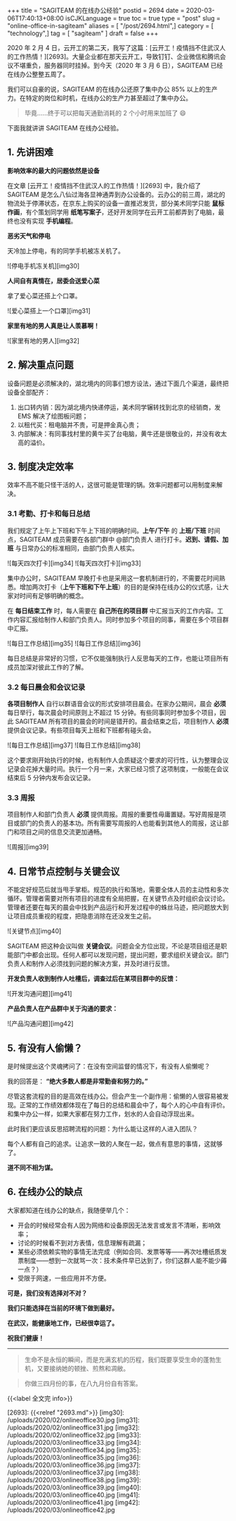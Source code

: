 +++
title = "SAGITEAM 的在线办公经验"
postid = 2694
date = 2020-03-06T17:40:13+08:00
isCJKLanguage = true
toc = true
type = "post"
slug = "online-office-in-sagiteam"
aliases = [ "/post/2694.html",]
category = [ "technology",]
tag = [ "sagiteam" ]
draft = false
+++

2020 年 2 月 4 日，云开工的第二天，我写了这篇：[云开工！疫情挡不住武汉人的工作热情！][2693]。大量企业都在那天云开工，导致钉钉、企业微信和腾讯会议不堪重负，服务器同时挂掉。到今天（2020 年 3 月 6 日），SAGITEAM 已经在线办公整整五周了。

我们可以自豪的说，SAGITEAM 的在线办公还原了集中办公 85% 以上的生产力。在特定的岗位和时机，在线办公的生产力甚至超过了集中办公。

> 毕竟……终于可以把每天通勤消耗的 2 个小时用来加班了 😄

下面我就讲讲 SAGITEAM 在线办公经验。 <!--more-->

## 1. 先讲困难

**影响效率的最大的问题依然是设备**

在文章 [云开工！疫情挡不住武汉人的工作热情！][2693] 中，我介绍了 SAGITEAM 是怎么八仙过海各显神通弄到办公设备的。云办公的前三周，湖北的物流处于停滞状态，在京东上购买的设备一直推迟发货，部分美术同学只能 **鼠标作画**，有个策划同学用 **纸笔写案子**，还好开发同学在云开工前都弄到了电脑，最终也没有实现 **手机编程**。

**恶劣天气和停电**

天冷加上停电，有的同学手机被冻关机了。

![停电手机冻关机][img30]

**人间自有真情在，居委会送爱心菜**

拿了爱心菜还搭上个口罩。

![爱心菜搭上一个口罩][img31]

**家里有地的男人真是让人羡慕啊！**

![家里有地的男人][img32]

## 2. 解决重点问题

设备问题是必须解决的，湖北境内的同事们想方设法，通过下面几个渠道，最终把设备全部配齐：

1. 出口转内销：因为湖北境内快递停运，美术同学辗转找到北京的经销商，发 EMS 解决了绘图板问题；
2. 以租代买：租电脑并不贵，可是押金真心贵；
3. 内部解决：有同事找村里的黄牛买了台电脑，黄牛还是很敬业的，并没有收太高的溢价。

## 3. 制度决定效率

效率不高不能只怪干活的人，这很可能是管理的锅。效率问题都可以用制度来解决。

### 3.1 考勤、打卡和每日总结

我们规定了上午上下班和下午上下班的明确时间。**上午/下午** 的 **上班/下班** 时间点，SAGITEAM 成员需要在各部门群中 @部门负责人 进行打卡。**迟到、请假、加班** 与日常办公的标准相同，由部门负责人核实。

![每天四次打卡][img34]
![每天四次打卡][img33]

集中办公时，SAGITEAM 早晚打卡也是采用这一套机制进行的，不需要花时间熟悉。增加两次打卡（**上午下班和下午上班**）的目的是保持在线办公的仪式感，让大家对时间有足够明确的概念。

在 **每日结束工作** 时，每人需要在 **自己所在的项目群** 中汇报当天的工作内容。工作内容汇报给制作人和部门负责人。同时参加多个项目的同事，需要在多个项目群中汇报。

![每日工作总结][img35]
![每日工作总结][img36]

每日总结是非常好的习惯，它不仅能强制执行人反思每天的工作，也能让项目所有成员加深对彼此工作的了解。

### 3.2 每日晨会和会议记录

**各项目制作人** 自行以群语音会议的形式安排项目晨会。在家办公期间，晨会 **必须** 每日举行，每次晨会时间原则上不超过 15 分钟。有些同事同时参加多个项目，因此 SAGITEAM 所有项目的晨会的时间是错开的。晨会结束之后，项目制作人 **必须** 提供会议记录。有些项目每天上班和下班都有碰头会。

![每日工作总结][img37]
![每日工作总结][img38]

这个要求刚开始执行的时候，也有制作人会质疑这个要求的可行性，认为整理会议记录会花掉大量时间。执行一个月一来，大家已经习惯了这项制度，一般能在会议结束后 5 分钟内发布会议记录。

### 3.3 周报

项目制作人和部门负责人 **必须** 提供周报。周报的重要性毋庸置疑。写好周报是项目或部门的负责人的基本功。所有需要写周报的人也能看到其他人的周报，这让部门和项目之间的信息交流更加通畅。

![周报][img39]

## 4. 日常节点控制与关键会议

不能定好规范后就当甩手掌柜。规范的执行和落地，需要全体人员的主动性和多次循环。管理者需要对所有项目的进度有全局把握，在关键节点及时组织会议讨论。管理者还要在每天的晨会中找到产品运行和开发过程中的蛛丝马迹，把问题放大到让项目成员重视的程度，把隐患消除在还没发生之前。

![关键节点][img40]

SAGITEAM 把这种会议叫做 **关键会议**。问题会全方位出现，不论是项目组还是职能部门中都会出现。任何人都可以发现问题，提出问题，要求组织关键会议。部门负责人和制作人必须找到问题的解决方案，并及时进行反馈。

**开发负责人收到制作人吐槽后，调查过后在某项目群中的反馈：**

![开发沟通问题][img41]

**产品负责人在产品群中关于沟通的要求：**

![产品沟通问题][img42]

## 5. 有没有人偷懒？

是时候提出这个灵魂拷问了：在没有空间监督的情况下，有没有人偷懒呢？

我的回答是： **“绝大多数人都是非常勤奋和努力的。”**

尽管这套流程的目的是高效在线办公。但会产生一个副作用：偷懒的人很容易被发现。正常的工作绩效都体现在了每日的总结和晨会中了，每个人的心中自有评价。和集中办公一样，如果大家都在努力工作，划水的人会自动浮现出来。

此时我们更应该反思招聘流程的问题：为什么能让这样的人进入团队？

每个人都有自己的追求。让追求一致的人聚在一起，做点有意思的事情，这就够了。

**道不同不相为谋。**

## 6. 在线办公的缺点

大家都知道在线办公的缺点，我随便举几个：

- 开会的时候经常会有人因为网络和设备原因无法发言或发言不清晰，影响效率；
- 讨论的时候看不到对方表情，信息理解有疏漏；
- 某些必须依赖实物的事情无法完成（例如合同、发票等等——再次吐槽纸质发票制度——想到一次就骂一次：技术条件早已达到了，你们这群人能不能少薅一点？）
- 受限于网速，一些应用并不方便。

**可是，我们没有选择对不对？**

**我们只能选择在当前的环境下做到最好。**

**在武汉，能健康地工作，已经很幸运了。**

**祝我们健康！**

----


> 生命不是永恒的瞬间，而是充满玄机的历程，我们既要享受生命的蓬勃生机，又要接纳她的顿挫、煎熬和凋敝。

> 你做三四月份的事，在八九月份自有答案。

{{<label 全文完 info>}}

[2693]: {{<relref "2693.md">}}
[img30]: /uploads/2020/02/onlineoffice30.jpg
[img31]: /uploads/2020/02/onlineoffice31.jpg
[img32]: /uploads/2020/02/onlineoffice32.jpg
[img33]: /uploads/2020/03/onlineoffice33.jpg
[img34]: /uploads/2020/03/onlineoffice34.jpg
[img35]: /uploads/2020/03/onlineoffice35.jpg
[img36]: /uploads/2020/03/onlineoffice36.jpg
[img37]: /uploads/2020/03/onlineoffice37.jpg
[img38]: /uploads/2020/03/onlineoffice38.jpg
[img39]: /uploads/2020/03/onlineoffice39.jpg
[img40]: /uploads/2020/03/onlineoffice40.jpg
[img41]: /uploads/2020/03/onlineoffice41.jpg
[img42]: /uploads/2020/03/onlineoffice42.jpg